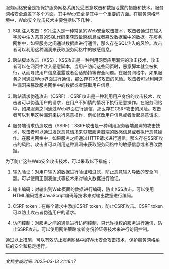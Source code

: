 服务网格安全是指保护服务网格系统免受恶意攻击和数据泄露的措施和技术。服务网格安全涵盖了多个方面，其中Web安全是其中一个重要的方面。在服务网格环境中，Web安全攻击技术主要包括以下几种：

1. SQL注入攻击：SQL注入是一种常见的Web安全攻击技术，攻击者通过在输入字段中注入恶意的SQL代码来获取敏感信息或者篡改数据库中的数据。在服务网格中，如果服务之间通过数据库进行通信，那么存在SQL注入的风险。攻击者可以利用这种漏洞来获取服务网格中的敏感信息。

2. 跨站脚本攻击（XSS）：XSS攻击是一种利用网页应用漏洞的攻击技术，攻击者可以在网页中注入恶意脚本，当用户访问这些网页时，恶意脚本就会被执行，从而导致用户信息泄露或者会话劫持等安全问题。在服务网格中，如果服务之间通过Web界面进行通信，那么存在XSS攻击的风险。攻击者可以利用这种漏洞来篡改服务网格中的数据或者获取用户信息。

3. 跨站请求伪造攻击（CSRF）：CSRF攻击是一种利用用户身份的攻击技术，攻击者可以伪造用户的请求，在用户不知情的情况下执行恶意操作。在服务网格中，如果服务之间通过Web界面进行通信，那么存在CSRF攻击的风险。攻击者可以利用这种漏洞来执行恶意操作，例如修改用户信息或者发起恶意请求。

4. 服务端请求伪造攻击（SSRF）：SSRF攻击是一种利用服务器端漏洞的攻击技术，攻击者可以通过发送恶意请求来获取服务器端的敏感信息或者执行恶意操作。在服务网格中，如果服务之间通过HTTP请求进行通信，那么存在SSRF攻击的风险。攻击者可以利用这种漏洞来获取服务网格中的敏感信息或者篡改数据。

为了防止这些Web安全攻击技术，可以采取以下措施：

1. 输入验证：对用户输入的数据进行验证和过滤，防止恶意输入导致的安全问题。可以使用正则表达式等技术来对输入数据进行验证。

2. 输出编码：对输出到Web页面的数据进行编码，防止XSS攻击。可以使用HTML编码或者JavaScript编码等技术来对输出数据进行编码。

3. CSRF token：在每个请求中添加CSRF token，防止CSRF攻击。CSRF token可以防止攻击者伪造用户的请求。

4. 访问控制：对服务之间的通信进行访问控制，只允许授权的服务进行通信，防止SSRF攻击。可以使用网络策略或者身份验证等技术来进行访问控制。

通过以上措施，可以有效防止服务网格中的Web安全攻击技术，保护服务网格系统的安全和稳定运行。

---

*文档生成时间: 2025-03-13 21:16:17*











